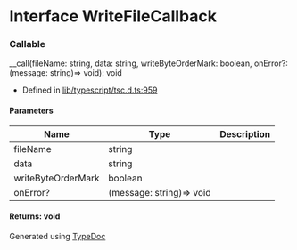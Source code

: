 # Interface WriteFileCallback


### Callable
__call(fileName: string, data: string, writeByteOrderMark: boolean, onError?: (message: string)=> void): void
  
* Defined in [lib/typescript/tsc.d.ts:959](https://github.com/kimamula/typedoc/blob/HEAD/src/lib/typescript/tsc.d.ts#L959)


#### Parameters

| Name | Type | Description |
| ---- | ---- | ---- |
| fileName | string|  |
| data | string|  |
| writeByteOrderMark | boolean|  |
| onError? | (message: string)=> void|  |

#### Returns: void



Generated using [TypeDoc](http://typedoc.io)
